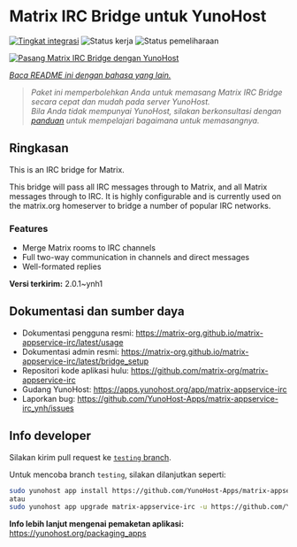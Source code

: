 <!--
N.B.: README ini dibuat secara otomatis oleh <https://github.com/YunoHost/apps/tree/master/tools/readme_generator>
Ini TIDAK boleh diedit dengan tangan.
-->

# Matrix IRC Bridge untuk YunoHost

[![Tingkat integrasi](https://dash.yunohost.org/integration/matrix-appservice-irc.svg)](https://ci-apps.yunohost.org/ci/apps/matrix-appservice-irc/) ![Status kerja](https://ci-apps.yunohost.org/ci/badges/matrix-appservice-irc.status.svg) ![Status pemeliharaan](https://ci-apps.yunohost.org/ci/badges/matrix-appservice-irc.maintain.svg)

[![Pasang Matrix IRC Bridge dengan YunoHost](https://install-app.yunohost.org/install-with-yunohost.svg)](https://install-app.yunohost.org/?app=matrix-appservice-irc)

*[Baca README ini dengan bahasa yang lain.](./ALL_README.md)*

> *Paket ini memperbolehkan Anda untuk memasang Matrix IRC Bridge secara cepat dan mudah pada server YunoHost.*  
> *Bila Anda tidak mempunyai YunoHost, silakan berkonsultasi dengan [panduan](https://yunohost.org/install) untuk mempelajari bagaimana untuk memasangnya.*

## Ringkasan

This is an IRC bridge for Matrix. 

This bridge will pass all IRC messages through to Matrix, and all Matrix messages through to IRC.
It is highly configurable and is currently used on the matrix.org homeserver to bridge a number of popular IRC networks.

### Features

- Merge Matrix rooms to IRC channels
- Full two-way communication in channels and direct messages
- Well-formated replies


**Versi terkirim:** 2.0.1~ynh1
## Dokumentasi dan sumber daya

- Dokumentasi pengguna resmi: <https://matrix-org.github.io/matrix-appservice-irc/latest/usage>
- Dokumentasi admin resmi: <https://matrix-org.github.io/matrix-appservice-irc/latest/bridge_setup>
- Repositori kode aplikasi hulu: <https://github.com/matrix-org/matrix-appservice-irc>
- Gudang YunoHost: <https://apps.yunohost.org/app/matrix-appservice-irc>
- Laporkan bug: <https://github.com/YunoHost-Apps/matrix-appservice-irc_ynh/issues>

## Info developer

Silakan kirim pull request ke [`testing` branch](https://github.com/YunoHost-Apps/matrix-appservice-irc_ynh/tree/testing).

Untuk mencoba branch `testing`, silakan dilanjutkan seperti:

```bash
sudo yunohost app install https://github.com/YunoHost-Apps/matrix-appservice-irc_ynh/tree/testing --debug
atau
sudo yunohost app upgrade matrix-appservice-irc -u https://github.com/YunoHost-Apps/matrix-appservice-irc_ynh/tree/testing --debug
```

**Info lebih lanjut mengenai pemaketan aplikasi:** <https://yunohost.org/packaging_apps>

